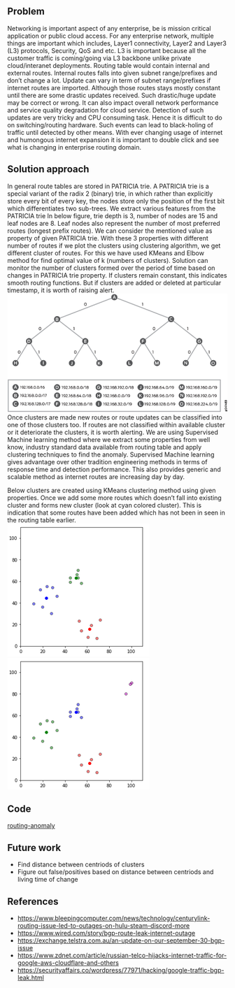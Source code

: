 
## Problem

Networking is important aspect of any enterprise, be is mission critical application or public cloud access. For any enterprise network, multiple things are important which includes, Layer1 connectivity, Layer2 and Layer3 (L3) protocols, Security, QoS and etc. L3 is important because all the customer traffic is coming/going via L3 backbone unlike private cloud/interanet deployments. Routing table would contain internal and external routes. Internal routes falls into given subnet range/prefixes and don’t change a lot. Update can vary in term of subnet range/prefixes if internet routes are imported. Although those routes stays mostly constant until there are some drastic updates received. Such drastic/huge update may be correct or wrong. It can also impact overall network performance and service quality degradation for cloud service. Detection of such updates are very tricky and CPU consuming task. Hence it is difficult to do on switching/routing hardware. Such events can lead to black-holing of traffic until detected by other means. With ever changing usage of internet and humongous internet expansion it is important to double click and see what is changing in enterprise routing domain.


## Solution approach

In general route tables are stored in PATRICIA trie. A PATRICIA trie is a special variant of the radix 2 (binary) trie, in which rather than explicitly store every bit of every key, the nodes store only the position of the first bit which differentiates two sub-trees.
We extract various features from the PATRICIA trie 
In below figure, trie depth is 3, number of nodes are 15 and leaf nodes are 8. Leaf nodes also represent the number of most preferred routes (longest prefix routes).
We can consider the mentioned value as property of given PATRICIA trie. With these 3 properties with different number of routes if we plot the clusters using clustering algorithm, we get different cluster of routes. For this we have used KMeans and Elbow method for find optimal value of k (numbers of clusters). Solution can monitor the number of clusters formed over the period of time based on changes in PATRICIA trie property. If clusters remain constant, this indicates smooth routing functions. But if clusters are added or deleted at particular timestamp, it is worth of raising alert.
![alt text](https://github.com/ankitsinha/Rouing-Anomaly-Classification/blob/main/images/pat_trie.png)  
Once clusters are made new routes or route updates can be classified into one of those clusters too. If routes are not classified within available cluster or it deteriorate the clusters, it is worth alerting.
We are using Supervised Machine learning method where we extract some properties from well know, industry standard data available from routing table and apply clustering techniques to find the anomaly. Supervised Machine learning gives advantage over other tradition engineering methods in terms of response time and detection performance. This also provides generic and scalable method as internet routes are increasing day by day.

Below clusters are created using KMeans clustering method using given properties. Once we add some more routes which doesn’t fall into existing cluster and forms new cluster (look at cyan colored cluster). This is indication that some routes have been added which has not been in seen in the routing table earlier.  
![alt text](https://github.com/ankitsinha/Rouing-Anomaly-Classification/blob/main/images/route_cluster1.png)
![alt text](https://github.com/ankitsinha/Rouing-Anomaly-Classification/blob/main/images/route_cluster2.png)


## Code

[routing-anomaly](src/routing-anomaly-kmean.py)

## Future work

- Find distance between centriods of clusters
- Figure out false/positives based on distance between centriods and living time of change

## References

- https://www.bleepingcomputer.com/news/technology/centurylink-routing-issue-led-to-outages-on-hulu-steam-discord-more
- https://www.wired.com/story/bgp-route-leak-internet-outage
- https://exchange.telstra.com.au/an-update-on-our-september-30-bgp-issue
- https://www.zdnet.com/article/russian-telco-hijacks-internet-traffic-for-google-aws-cloudflare-and-others
- https://securityaffairs.co/wordpress/77971/hacking/google-traffic-bgp-leak.html
